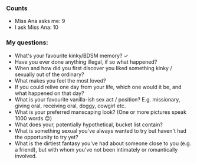 ### Counts
* Miss Ana asks me: 9
* I ask Miss Ana: 10

### My questions:

* What's your favourite kinky/BDSM memory? ✓ 
* Have you ever done anything illegal, if so what happened?
* When and how did you first discover you liked something kinky / sexually out of the ordinary?
* What makes you feel the most loved?
* If you could relive one day from your life, which one would it be, and what happened on that day?
* What is your favourite vanilla-ish sex act / position? E.g. missionary, giving oral, receiving oral, doggy, cowgirl etc.
* What is your preferred manscaping look? (One or more pictures speak 1000 words 😊)
* What does your, potentially hypothetical, bucket list contain?
* What is something sexual you've always wanted to try but haven't had the opportunity to try yet?
* What is the dirtiest fantasy you've had about someone close to you (e.g. a friend), but with whom you've not been intimately or romantically involved.